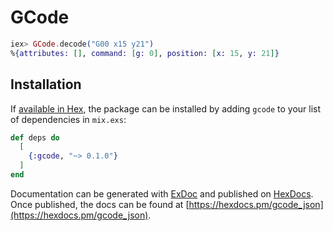 # GCode

```elixir
iex> GCode.decode("G00 x15 y21")
%{attributes: [], command: [g: 0], position: [x: 15, y: 21]}
```

## Installation

If [available in Hex](https://hex.pm/docs/publish), the package can be installed
by adding `gcode` to your list of dependencies in `mix.exs`:

```elixir
def deps do
  [
    {:gcode, "~> 0.1.0"}
  ]
end
```

Documentation can be generated with [ExDoc](https://github.com/elixir-lang/ex_doc)
and published on [HexDocs](https://hexdocs.pm). Once published, the docs can
be found at [https://hexdocs.pm/gcode_json](https://hexdocs.pm/gcode_json).


